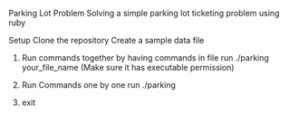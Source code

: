 Parking Lot Problem
Solving a simple parking lot ticketing problem using ruby

Setup
Clone the repository
Create a sample data file

1. Run commands together by having commands in file
run ./parking your_file_name (Make sure it has executable permission)

2. Run Commands one by one
run ./parking

3. exit
